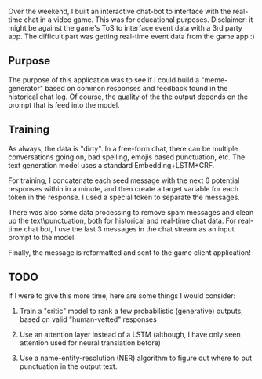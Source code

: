 Over the weekend, I built an interactive chat-bot to interface with the real-time chat in a video game. This was for educational purposes. Disclaimer: it might be against the game's ToS to interface event data with a 3rd party app. The difficult part was getting real-time event data from the game app :)



## Purpose

The purpose of this application was to see if I could build a "meme-generator" based on common responses and feedback found in the historical chat log. Of course, the quality of the the output depends on the prompt that is feed into the model.



## Training

As always, the data is "dirty". In a free-form chat, there can be multiple conversations going on, bad spelling, emojis based punctuation, etc. The text generation model uses a standard Embedding+LSTM+CRF. 



For training, I concatenate each seed message with the next 6 potential responses within in a minute, and then create a target variable for each token in the response. I used a special token to separate the messages.



 There was also some data processing to remove spam messages and clean up the text\punctuation, both for historical and real-time chat data. For real-time chat bot, I use the last 3 messages in the chat stream as an input prompt to the model. 



Finally, the message is reformatted and sent to the game client application! 



## TODO

If I were to give this more time, here are some things I would consider:

1. Train a "critic" model to rank a few probabilistic (generative) outputs, based on valid "human-vetted" responses

2. Use an attention layer instead of a LSTM (although, I have only seen attention used for neural translation before)

3. Use a name-entity-resolution (NER) algorithm to figure out where to put punctuation in the output text.



